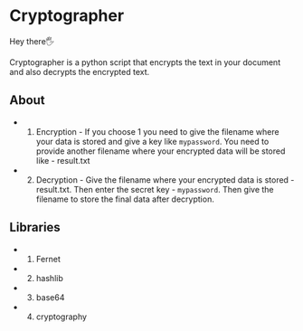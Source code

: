 # Cryptographer

Hey there🖐

Cryptographer is a python script that encrypts the text in your document and also decrypts the encrypted text. 

## About
- 1. Encryption - If you choose 1 you need to give the filename where your data is stored and give a key like `mypassword`. You need to provide another filename where your encrypted data will be stored like - result.txt

- 2. Decryption - Give the filename where your encrypted data is stored - result.txt. Then enter the secret key - `mypassword`. Then give the filename to store the final data after decryption.

## Libraries
- 1. Fernet
- 2. hashlib
- 3. base64
- 4. cryptography